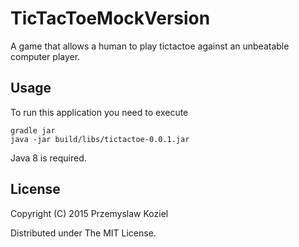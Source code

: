 # TicTacToeMockVersion

A game that allows a human to play tictactoe against an unbeatable computer player.

## Usage

To run this application you need to execute

    gradle jar
    java -jar build/libs/tictactoe-0.0.1.jar

Java 8 is required.

## License

Copyright (C) 2015 Przemyslaw Koziel

Distributed under The MIT License.